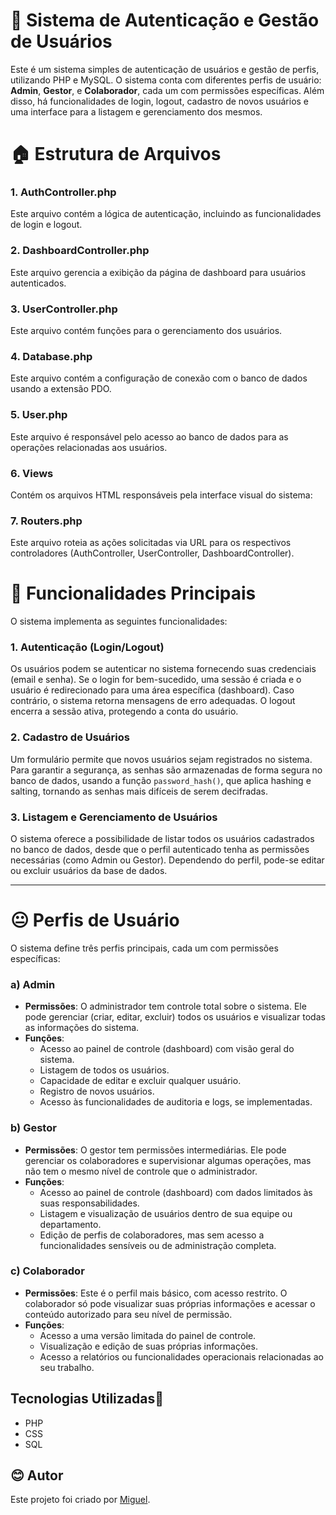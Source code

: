 
# 🤠   Sistema de Autenticação e Gestão de Usuários

Este é um sistema simples de autenticação de usuários e gestão de perfis, utilizando PHP e MySQL. O sistema conta com diferentes perfis de usuário: **Admin**, **Gestor**, e **Colaborador**, cada um com permissões específicas. Além disso, há funcionalidades de login, logout, cadastro de novos usuários e uma interface para a listagem e gerenciamento dos mesmos.


# 🏠 Estrutura de Arquivos

### 1. **AuthController.php**
Este arquivo contém a lógica de autenticação, incluindo as funcionalidades de login e logout.

### 2. **DashboardController.php**
Este arquivo gerencia a exibição da página de dashboard para usuários autenticados.

### 3. **UserController.php**
Este arquivo contém funções para o gerenciamento dos usuários.

### 4. **Database.php**
Este arquivo contém a configuração de conexão com o banco de dados usando a extensão PDO.

### 5. **User.php**
Este arquivo é responsável pelo acesso ao banco de dados para as operações relacionadas aos usuários.

### 6. **Views**
Contém os arquivos HTML responsáveis pela interface visual do sistema:

### 7. **Routers.php**
Este arquivo roteia as ações solicitadas via URL para os respectivos controladores (AuthController, UserController, DashboardController).

#  🔨 Funcionalidades Principais

O sistema implementa as seguintes funcionalidades:

### 1. Autenticação (Login/Logout)

Os usuários podem se autenticar no sistema fornecendo suas credenciais (email e senha). Se o login for bem-sucedido, uma sessão é criada e o usuário é redirecionado para uma área específica (dashboard). Caso contrário, o sistema retorna mensagens de erro adequadas. O logout encerra a sessão ativa, protegendo a conta do usuário.

### 2. Cadastro de Usuários

Um formulário permite que novos usuários sejam registrados no sistema. Para garantir a segurança, as senhas são armazenadas de forma segura no banco de dados, usando a função `password_hash()`, que aplica hashing e salting, tornando as senhas mais difíceis de serem decifradas.

### 3. Listagem e Gerenciamento de Usuários

O sistema oferece a possibilidade de listar todos os usuários cadastrados no banco de dados, desde que o perfil autenticado tenha as permissões necessárias (como Admin ou Gestor). Dependendo do perfil, pode-se editar ou excluir usuários da base de dados.

---

# 😐 Perfis de Usuário

O sistema define três perfis principais, cada um com permissões específicas:

### a) Admin
- **Permissões**: O administrador tem controle total sobre o sistema. Ele pode gerenciar (criar, editar, excluir) todos os usuários e visualizar todas as informações do sistema.
- **Funções**:
  - Acesso ao painel de controle (dashboard) com visão geral do sistema.
  - Listagem de todos os usuários.
  - Capacidade de editar e excluir qualquer usuário.
  - Registro de novos usuários.
  - Acesso às funcionalidades de auditoria e logs, se implementadas.

### b) Gestor
- **Permissões**: O gestor tem permissões intermediárias. Ele pode gerenciar os colaboradores e supervisionar algumas operações, mas não tem o mesmo nível de controle que o administrador.
- **Funções**:
  - Acesso ao painel de controle (dashboard) com dados limitados às suas responsabilidades.
  - Listagem e visualização de usuários dentro de sua equipe ou departamento.
  - Edição de perfis de colaboradores, mas sem acesso a funcionalidades sensíveis ou de administração completa.

### c) Colaborador
- **Permissões**: Este é o perfil mais básico, com acesso restrito. O colaborador só pode visualizar suas próprias informações e acessar o conteúdo autorizado para seu nível de permissão.
- **Funções**:
  - Acesso a uma versão limitada do painel de controle.
  - Visualização e edição de suas próprias informações.
  - Acesso a relatórios ou funcionalidades operacionais relacionadas ao seu trabalho.

## Tecnologias Utilizadas🔬

- PHP
- CSS
- SQL


## 😊 Autor

Este projeto foi criado por [Miguel](https://github.com/miguelitto16).
